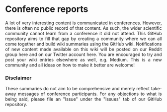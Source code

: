 # Conference reports

<div align="justify">

A lot of very interesting content is communicated in conferences. However, there is often no public record of that content. As such, the wider scientific community cannot learn from a conference it did not attend. This GitHub repository aims to fill that gap by creating a community where we can all come together and build wiki summaries using the GitHub wiki. Notifications of new content made available on this wiki will be posted on our Reddit group here and on our Twitter account here. You are encouraged to try and post your wiki entries elsewhere as well, e.g. Medium. This is a new community and all ideas on how to make it better are welcome!

### Disclaimer

These summaries do not aim to be comprehensive and merely reflect take-away messages of conference participants. For any objections to what is being said, please file an "Issue" under the "Issues" tab of our GitHub repository.

</div>
